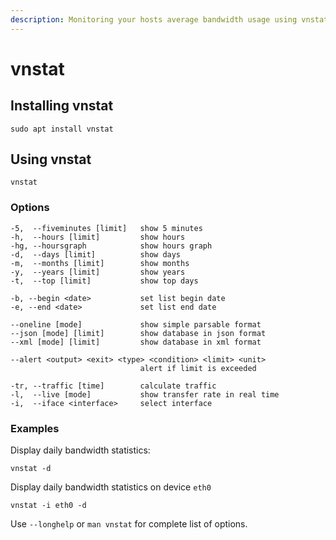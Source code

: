 ```yaml
---
description: Monitoring your hosts average bandwidth usage using vnstat
---
```


# vnstat

## Installing vnstat

```
sudo apt install vnstat
```



## Using vnstat

```
vnstat
```



### Options

```
-5,  --fiveminutes [limit]   show 5 minutes
-h,  --hours [limit]         show hours
-hg, --hoursgraph            show hours graph
-d,  --days [limit]          show days
-m,  --months [limit]        show months
-y,  --years [limit]         show years
-t,  --top [limit]           show top days

-b, --begin <date>           set list begin date
-e, --end <date>             set list end date

--oneline [mode]             show simple parsable format
--json [mode] [limit]        show database in json format
--xml [mode] [limit]         show database in xml format

--alert <output> <exit> <type> <condition> <limit> <unit>
                             alert if limit is exceeded

-tr, --traffic [time]        calculate traffic
-l,  --live [mode]           show transfer rate in real time
-i,  --iface <interface>     select interface
```



### Examples

Display daily bandwidth statistics:

```
vnstat -d
```



Display daily bandwidth statistics on device `eth0`

```
vnstat -i eth0 -d
```



Use `--longhelp` or `man vnstat` for complete list of options.

